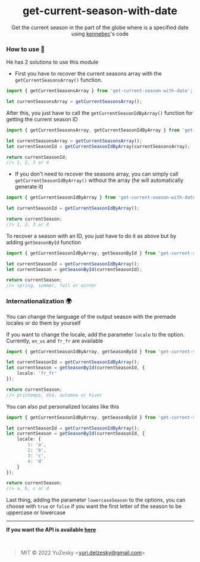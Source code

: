 <div align="center">

# get-current-season-with-date
Get the current season in the part of the globe where is a specified date using [kennebec](https://stackoverflow.com/a/5671172)'s code

</div>

### How to use 🤔
He has 2 solutions to use this module

- First you have to recover the current seasons array with the `getCurrentSeasonsArray()` function.

```typescript
import { getCurrentSeasonsArray } from 'get-current-season-with-date';

let currentSeasonsArray = getCurrentSeasonsArray();
```

After this, you just have to call the `getCurrentSeasonIdByArray()` function for getting the current season ID

```typescript
import { getCurrentSeasonsArray, getCurrentSeasonIdByArray } from 'get-current-season-with-date';

let currentSeasonsArray = getCurrentSeasonsArray();
let currentSeasonId = getCurrentSeasonIdByArray(currentSeasonsArray);

return currentSeasonId;
//> 1, 2, 3 or 4
```

- If you don't need to recover the seasons array, you can simply call `getCurrentSeasonIdByArray()` without the array (he will automatically generate it)

```typescript
import { getCurrentSeasonIdByArray } from 'get-current-season-with-date';

let currentSeasonId = getCurrentSeasonIdByArray();

return currentSeason;
//> 1, 2, 3 or 4
```

To recover a season with an ID, you just have to do it as above but by adding `getSeasonById` function

```typescript
import { getCurrentSeasonIdByArray, getSeasonById } from 'get-current-season-with-date';

let currentSeasonId = getCurrentSeasonIdByArray();
let currentSeason = getSeasonById(currentSeasonId);

return currentSeason;
//> spring, summer, fall or winter
```

### Internationalization 🌍
You can change the language of the output season with the premade locales or do them by yourself

If you want to change the locale, add the parameter `locale` to the option. Currently, `en_us` and `fr_fr` are available

```typescript
import { getCurrentSeasonIdByArray, getSeasonById } from 'get-current-season-with-date';

let currentSeasonId = getCurrentSeasonIdByArray();
let currentSeason = getSeasonById(currentSeasonId, {
    locale: 'fr_fr'
});

return currentSeason;
//> printemps, été, automne or hiver
```

You can also put personalized locales like this

```typescript
import { getCurrentSeasonIdByArray, getSeasonById } from 'get-current-season-with-date';

let currentSeasonId = getCurrentSeasonIdByArray();
let currentSeason = getSeasonById(currentSeasonId, {
    locale: {
        1: 'a',
        2: 'b',
        3: 'c',
        4: 'd'
    }
});

return currentSeason;
//> a, b, c or d
```

Last thing, adding the parameter `lowercaseSeason` to the options, you can choose with `true` or `false` if you want the first letter of the season to be uppercase or lowercase

<hr/>

**If you want the API is available [here](docs/modules.md)**

<br/>

> MIT © 2022 YuZesky <<yuri.delzesky@gmail.com>>